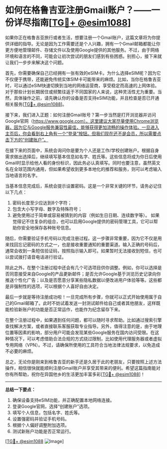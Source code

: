 # 如何在格鲁吉亚注册Gmail账户？——一份详尽指南[[TG💪+ @esim1088](https://t.me/s/esim1088)]

如果你正在格鲁吉亚旅行或者生活，想要注册一个Gmail账户，这篇文章将为你提供详细的指导。无论是因为工作需要还是个人兴趣，拥有一个Gmail邮箱都能让你更方便地管理邮件、存储文件以及使用Google提供的其他服务。不过，由于网络环境和语言的不同，可能会让初次尝试的朋友们感到有些困惑。别担心，接下来就让我们一步步来解决这个问题。

首先，你需要确保自己已经拥有一张有效的eSIM卡。为什么选择eSIM呢？因为它不仅便于携带，还能避免传统实体SIM卡可能带来的麻烦。比如，当你在格鲁吉亚时，可以通过eSIM快速切换到当地的网络运营商，享受稳定而高速的上网体验。对于那些计划长期居住或频繁往返于不同国家的人来说，这种灵活性尤为重要。当然，具体操作之前，请先确认你的设备是否支持eSIM功能，并且检查是否已开通相关服务[[TG💪+ @esim1088](https://t.me/s/esim1088)]。

接下来，我们进入正题：如何注册Gmail账号？第一步当然是打开浏览器并访问Google官网（https://www.google.com）。这里建议大家尽量使用Chrome浏览器，因为它与Google服务兼容性最佳，能够获得更加流畅的操作体验。一旦进入主页后，你会看到右上角有一个“登录”按钮。但我们现在还不是会员，所以需要点击下方的“创建账户”。

在接下来的页面中，系统会询问你是要为个人还是工作/学校创建账户。根据自身需求做出选择后，继续填写基本信息如名字、姓氏等。这些信息将成为你日后使用Gmail时显示给他人看的身份标识，因此务必认真填写。同时也要注意，虽然英文名在全球范围内通用，但如果希望收到更多本地化的推荐和服务，则可以考虑输入当地语言的名字。

当基本信息完成后，系统会提示设置密码。这是一个非常关键的环节，请务必记住以下几点：
1. 密码长度至少应达到8个字符；
2. 包含大小写字母、数字及特殊符号；
3. 避免使用过于简单或容易被猜到的内容（例如生日日期、连续数字等）。
如果觉得记不住复杂的组合，也可以启用Google提供的密码管理工具，它可以帮助你安全地保存各种账号信息。

随后，你需要验证手机号码以完成注册过程。这一步骤非常重要，因为它不仅是用来找回忘记密码的方式之一，也是接收重要通知的重要渠道。输入正确的号码后，通常会收到一条短信验证码，按照指示输入即可。如果暂时无法接收到短信，也可以尝试拨打语音电话进行验证。

除此之外，在整个注册过程中还会有几个可选项目供你调整。例如，你可以选择是否同意接受来自Google的产品更新邮件；是否允许Google基于浏览历史记录向你推送个性化广告；以及是否愿意分享某些隐私数据以便改进用户体验等等。这些都是非强制性的选项，可以根据个人喜好自由决定。

最后一步就是等待注册成功啦！一旦完成所有步骤，你就可以正式开始使用属于自己的Gmail邮箱了。此时不妨试着发送一封测试邮件给自己或者其他朋友，这样既能检验新账户的功能是否正常运作，也能作为纪念留存下来。

在整个注册过程中，如果遇到任何问题，都可以随时寻求帮助。比如通过搜索引擎查找解决方案，或者直接联系客服获取专业指导。另外，值得注意的是，由于地理位置等因素的影响，部分用户可能会发现某些Google服务在国内访问受限。在这种情况下，可以考虑借助合法合规的方式绕过限制，比如使用代理服务器或者虚拟专用网络（VPN）。不过，请确保所使用的工具符合当地法律法规要求，以免造成不必要的麻烦。

总之，无论你是刚来到格鲁吉亚的新手还是久居于此的老朋友，只要按照上述方法操作，相信很快就能顺利注册Gmail账户并享受其带来的便利。希望这篇指南能对你有所帮助，祝你在异国他乡的生活更加丰富多彩[[TG💪+ @esim1088](https://t.me/s/esim1088)]！

---

**总结一下要点：**
1. 确保设备支持eSIM功能，并正确配置本地网络连接。
2. 登录Google官网，选择“创建账户”选项。
3. 填写个人信息，包括名字、姓氏等。
4. 设置强密码并验证手机号码。
5. 根据个人偏好调整附加选项。
6. 测试新账户功能是否正常运行。

[[TG💪+ @esim1088](https://t.me/s/esim1088) ![Image](https://i.postimg.cc/4NQfJmqS/Snipaste-2025-05-13-00-14-12.png)]